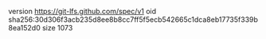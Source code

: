 version https://git-lfs.github.com/spec/v1
oid sha256:30d306f3acb235d8ee8b8cc7ff5f5ecb542665c1dca8eb17735f339b8ea152d0
size 1073
